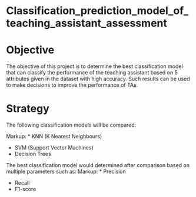 # Classification_prediction_model_of_teaching_assistant_assessment 
# Objective

The objective of this project is to determine the best classification model that can classify the performance of the teaching assistant based on 5 attributes given in the dataset with high accuracy. Such results can be used to make decisions to improve the performance of TAs.

# Strategy

The following classification models will be compared:

Markup: * KNN (K Nearest Neighbours)
* SVM (Support Vector Machines)
* Decision Trees

The best classification model would determined after comparison based on multiple parameters such as:
Markup: * Precision
* Recall
* F1-score


